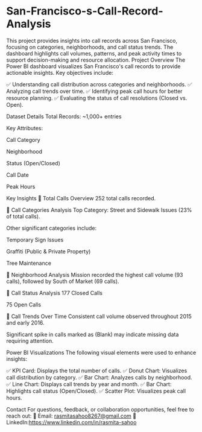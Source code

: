 # San-Francisco-s-Call-Record-Analysis
This project provides insights into call records across San Francisco, focusing on categories, neighborhoods, and call status trends. The dashboard highlights call volumes, patterns, and peak activity times to support decision-making and resource allocation.
Project Overview
The Power BI dashboard visualizes San Francisco's call records to provide actionable insights. Key objectives include:

✅ Understanding call distribution across categories and neighborhoods.
✅ Analyzing call trends over time.
✅ Identifying peak call hours for better resource planning.
✅ Evaluating the status of call resolutions (Closed vs. Open).

Dataset Details
Total Records: ~1,000+ entries

Key Attributes:

Call Category

Neighborhood

Status (Open/Closed)

Call Date

Peak Hours

Key Insights
📌 Total Calls Overview
252 total calls recorded.

📌 Call Categories Analysis
Top Category: Street and Sidewalk Issues (23% of total calls).

Other significant categories include:

Temporary Sign Issues

Graffiti (Public & Private Property)

Tree Maintenance

📌 Neighborhood Analysis
Mission recorded the highest call volume (93 calls), followed by South of Market (69 calls).

📌 Call Status Analysis
177 Closed Calls

75 Open Calls

📌 Call Trends Over Time
Consistent call volume observed throughout 2015 and early 2016.

Significant spike in calls marked as (Blank) may indicate missing data requiring attention.

Power BI Visualizations
The following visual elements were used to enhance insights:

✅ KPI Card: Displays the total number of calls.
✅ Donut Chart: Visualizes call distribution by category.
✅ Bar Chart: Analyzes calls by neighborhood.
✅ Line Chart: Displays call trends by year and month.
✅ Bar Chart: Highlights call status (Open/Closed).
✅ Scatter Plot: Visualizes peak call hours.

Contact
For questions, feedback, or collaboration opportunities, feel free to reach out:
📧 Email: rasmitasahoo8267@gmail.com
💼 LinkedIn:https://www.linkedin.com/in/rasmita-sahoo
